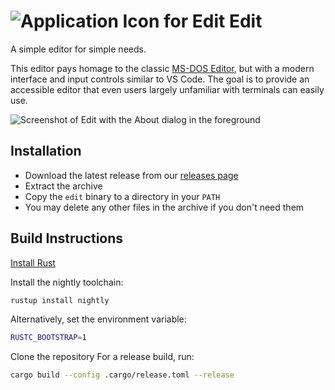# ![Application Icon for Edit](./assets/edit.svg) Edit

A simple editor for simple needs.

This editor pays homage to the classic [MS-DOS Editor](https://en.wikipedia.org/wiki/MS-DOS_Editor), but with a modern interface and input controls similar to VS Code. The goal is to provide an accessible editor that even users largely unfamiliar with terminals can easily use.

![Screenshot of Edit with the About dialog in the foreground](./assets/edit_hero_image.png)

## Installation

* Download the latest release from our [releases page](https://github.com/microsoft/edit/releases/latest)
* Extract the archive
* Copy the `edit` binary to a directory in your `PATH`
* You may delete any other files in the archive if you don't need them

## Build Instructions

[Install Rust](https://www.rust-lang.org/tools/install)

Install the nightly toolchain:
```bash
rustup install nightly
```
Alternatively, set the environment variable:
```bash
RUSTC_BOOTSTRAP=1
```
Clone the repository
For a release build, run:
```bash
cargo build --config .cargo/release.toml --release
```
